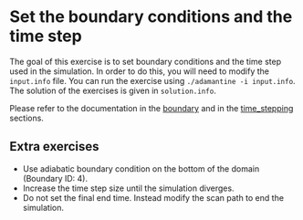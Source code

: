 Set the boundary conditions and the time step
=============================================
The goal of this exercise is to set boundary conditions and the time step used in the simulation.
In order to do this, you will need to modify the `input.info` file. You can run the exercise using 
`./adamantine -i input.info`. The solution of the exercises is given in `solution.info`. 

Please refer to the documentation in the
[boundary](https://adamantine-sim.github.io/adamantine/doc/input_file.html#boundary-required) 
and in the
[time\_stepping](https://adamantine-sim.github.io/adamantine/doc/input_file.html#time_stepping-required)
sections.

Extra exercises
---------------
* Use adiabatic boundary condition on the bottom of the domain (Boundary ID: 4).
* Increase the time step size until the simulation diverges.
* Do not set the final end time. Instead modify the scan path to end the
simulation.

